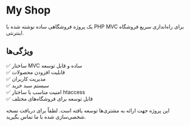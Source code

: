 # My Shop

یک پروژه فروشگاهی ساده نوشته شده با PHP MVC برای راه‌اندازی سریع فروشگاه اینترنتی.

## ویژگی‌ها

✅ ساختار MVC ساده و قابل توسعه  
✅ قابلیت افزودن محصولات  
✅ مدیریت کاربران  
✅ سیستم سبد خرید  
✅ امنیت مناسب با ساختار htaccess  
✅ قابل توسعه برای فروشگاه‌های مختلف

این پروژه جهت ارائه به مشتری‌ها توسعه یافته است. لطفاً برای دریافت نسخه شخصی‌سازی شده با ما تماس بگیرید.
